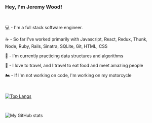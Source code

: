 ### Hey, I'm Jeremy Wood!

<br />

:computer: - I'm a full stack software engineer.

:coffee: - So far I've worked primarily with Javascript, React, Redux, Thunk, Node, Ruby, Rails, Sinatra, SQLite, Git, HTML, CSS

:construction_worker: - I'm currently practicing data structures and algorithms

:bento: - I love to travel, and I travel to eat food and meet amazing people

:motorcycle: - If I'm not working on code, I'm working on my motorcycle

<br />

[![Top Langs](https://github-readme-stats.vercel.app/api/top-langs/?username=J5Wood&layout=compact)](https://github.com/anuraghazra/github-readme-stats)

<br />

![My GitHub stats](https://github-readme-stats.vercel.app/api?username=J5Wood&show_icons=true&theme=dark)

